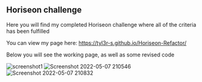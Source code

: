 ## Horiseon challenge

Here you will find my completed Horiseon challenge where all of the criteria has been fulfilled 

You can view my page here: https://tyl3r-s.github.io/Horiseon-Refactor/

Below you will see the working page, as well as some revised code

![screenshot1](https://user-images.githubusercontent.com/103789071/167277443-05760270-5383-4753-8cd1-ff00755816f5.png)
![Screenshot 2022-05-07 210546](https://user-images.githubusercontent.com/103789071/167277494-77713d0b-5299-43dd-9425-d6a0d798b8de.png)
![Screenshot 2022-05-07 210832](https://user-images.githubusercontent.com/103789071/167277544-f5c02934-eb80-4c05-b79e-f89f1d190743.png)

